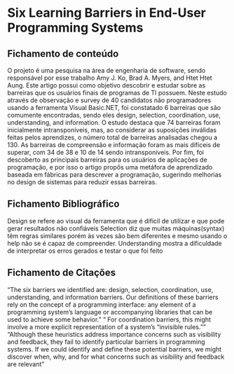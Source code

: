 # Six Learning Barriers in End-User Programming Systems


## Fichamento de conteúdo

O projeto é uma pesquisa na área de engenharia de software, sendo responsável por esse trabalho Amy J. Ko, Brad A. Myers, and Htet Htet Aung. Este artigo possui como objetivo descobrir e estudar sobre as barreiras que os usuários finais de programas de TI possuem. Neste estudo através de observação e survey de 40 candidatos não programadores usando a ferramenta Visual Basic.NET, foi constatado 6 barreiras que são comumente encontradas, sendo eles design, selection, coordination, use, understanding, and information. O estudo destaca que 74 barreiras foram inicialmente intransponíveis, mas, ao considerar as suposições inválidas feitas pelos aprendizes, o número total de barreiras analisadas chegou a 130. As barreiras de compreensão e informação foram as mais difíceis de superar, com 34 de 38 e 10 de 14 sendo intransponíveis. Por fim, foi descoberto as principais barreiras para os usuários de aplicações de programação, e por isso o artigo propôs uma metáfora de aprendizado baseada em fábricas para descrever a programação, sugerindo melhorias no design de sistemas para reduzir essas barreiras. 


## Fichamento Bibliográfico

Design se refere ao visual da ferramenta que é difícil de utilizar e que pode gerar resultados não confiáveis
Selection diz que muitas máquinas(syntax) têm regras similares porém às vezes são bem diferentes e mesmo usando o help não se é capaz de compreender.
Understanding mostra a dificuldade de interpretar os erros gerados e testar o que foi feito


## Fichamento de Citações

“The six barriers we identified are: design, selection, coordination, use, understanding, and information barriers. Our definitions of these barriers rely on the concept of a programming interface: any element of a programming system’s language or accompanying libraries that can be used to achieve some behavior.”
“ For coordination barriers, this might involve a more explicit representation of a system’s “invisible rules.””
“Although these heuristics address importance concerns such as visibility and feedback, they fail to identify particular barriers in programming systems. If we could identify and define these potential barriers, we might discover when, why, and for what concerns such as visibility and feedback are relevant”
